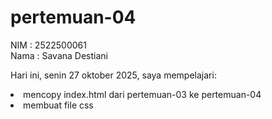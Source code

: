 # pertemuan-04
NIM : 2522500061<br>
Nama : Savana Destiani<br>

Hari ini, senin 27 oktober 2025, saya mempelajari:
<li> mencopy index.html dari pertemuan-03 ke pertemuan-04 </li>
<li> membuat file css </li>

<ol>    
